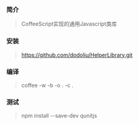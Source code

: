 ### 简介
> CoffeeScript实现的通用Javascript类库

### 安装
> https://github.com/dodoliu/HelperLibrary.git

### 编译
> coffee -w -b -o . -c .

### 测试
> npm install --save-dev qunitjs
